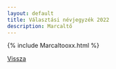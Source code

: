 ```yaml
---
layout: default
title: Választási névjegyzék 2022
description: Marcaltő
---
```


{% include Marcaltooxx.html %}

[Vissza](./)